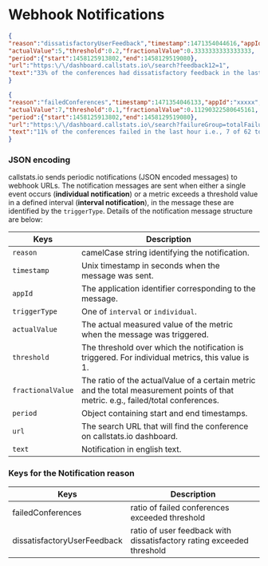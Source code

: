 # Webhook Notifications

```json
{
"reason":"dissatisfactoryUserFeedback","timestamp":1471354044616,"appId":"xxxxx","triggerType":"interval",
"actualValue":5,"threshold":0.2,"fractionalValue":0.3333333333333333,
"period":{"start":1458125913802,"end":1458129519080},
"url":"https:\/\/dashboard.callstats.io\/search?feedback12=1",
"text":"33% of the conferences had dissatisfactory feedback in the last hour i.e., 5 of 15 total conferences with appID xxxxx. The current trigger threshold is 20%."
}
```

```json
{
"reason":"failedConferences","timestamp":1471354046133,"appId":"xxxxx","triggerType":"interval",
"actualValue":7,"threshold":0.1,"fractionalValue":0.11290322580645161,
"period":{"start":1458125913802,"end":1458129519080},
"url":"https:\/\/dashboard.callstats.io\/search?failureGroup=totalFailure",
"text":"11% of the conferences failed in the last hour i.e., 7 of 62 total conferences with appID xxxxx. The current trigger threshold is 10%."
}
```
### JSON encoding

callstats.io sends periodic notifications (JSON encoded messages) to webhook URLs. The notification messages are sent when either a single event occurs (__individual notification__) or a metric exceeds a threshold value in a defined interval (__interval notification__), in the message these are identified by the `triggerType`. Details of the notification message structure are below: 

  Keys | Description
----------- | ----------
`reason`  | camelCase string identifying the notification.
`timestamp` | Unix timestamp in seconds when the message was sent.
`appId` | The application identifier corresponding to the message.
`triggerType` | One of `interval` or `individual`.
`actualValue` | The actual measured value of the metric when the message was triggered.
`threshold` | The threshold over which the notification is triggered. For individual metrics, this value is 1.
`fractionalValue` | The ratio of the actualValue of a certain metric and the total measurement points of that metric. e.g., failed/total conferences.
`period` | Object containing start and end timestamps.
`url` | The search URL that will find the conference on callstats.io dashboard.
`text` | Notification in english text.

### Keys for the Notification reason

  Keys | Description
----------- | ----------
failedConferences | ratio of failed conferences exceeded threshold
dissatisfactoryUserFeedback | ratio of user feedback with dissatisfactory rating exceeded threshold
